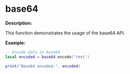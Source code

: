 # base64

**Description:**

This function demonstrates the usage of the base64 API.

**Example:**

```lua
-- Encode data in base64
local encoded = base64.encode('text')

print("Base64 encoded:", encoded)
```
